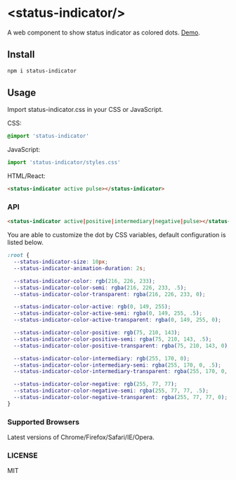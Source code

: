 # &lt;status-indicator/&gt;

A web component to show status indicator as colored dots. [Demo](https://tnhu.github.io/status-indicator/).

## Install

```bash
npm i status-indicator
```

## Usage

Import status-indicator.css in your CSS or JavaScript.

CSS:

```css
@import 'status-indicator'
```

JavaScript:

```javascript
import 'status-indicator/styles.css'
```

HTML/React:

```html
<status-indicator active pulse></status-indicator>
```

### API

```html
<status-indicator active|positive|intermediary|negative|pulse></status-indicator>
```

You are able to customize the dot by CSS variables, default configuration is listed below.

```css
:root {
  --status-indicator-size: 10px;
  --status-indicator-animation-duration: 2s;

  --status-indicator-color: rgb(216, 226, 233);
  --status-indicator-color-semi: rgba(216, 226, 233, .5);
  --status-indicator-color-transparent: rgba(216, 226, 233, 0);

  --status-indicator-color-active: rgb(0, 149, 255);
  --status-indicator-color-active-semi: rgba(0, 149, 255, .5);
  --status-indicator-color-active-transparent: rgba(0, 149, 255, 0);

  --status-indicator-color-positive: rgb(75, 210, 143);
  --status-indicator-color-positive-semi: rgba(75, 210, 143, .5);
  --status-indicator-color-positive-transparent: rgba(75, 210, 143, 0);

  --status-indicator-color-intermediary: rgb(255, 170, 0);
  --status-indicator-color-intermediary-semi: rgba(255, 170, 0, .5);
  --status-indicator-color-intermediary-transparent: rgba(255, 170, 0, 0);

  --status-indicator-color-negative: rgb(255, 77, 77);
  --status-indicator-color-negative-semi: rgba(255, 77, 77, .5);
  --status-indicator-color-negative-transparent: rgba(255, 77, 77, 0);
}
```

### Supported Browsers

Latest versions of Chrome/Firefox/Safari/IE/Opera.

### LICENSE

MIT
